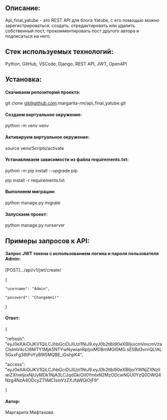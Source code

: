 ## Описание:
Api_final_yatube - это REST API для блога Yatube, с его помощью можно зарегистрироваться, создать, отредактировать или удалить собственный пост, прокомментировать пост другого автора и подписаться на него.

## Cтек используемых технологий:
Python, GitHub, VSCode, Django, REST API, JWT, OpenAPI

## Установка:
#### Скачиваем репозиторий проекта:
git clone git@github.com:margarita-rm/api_final_yatube.git
#### Создаем виртуальное окружение:
python -m venv venv
#### Активируем виртуальное окружение: 
source venv/Scripts/activate
#### Устанавливаем зависимости из файла requirements.txt:
python -m pip install --upgrade pip

pip install -r requirements.txt
#### Выполняем миграции:
python manage.py migrate
#### Запускаем проект:
python manage.py runserver

## Примеры запросов к API:
#### Запрос JWT токена с использованием логина и пароля пользователя Admin:
  [POST].../api/v1/jwt/create/
  
{
  
    "username": "Admin",
    
    "password": "Changeme1!"
    
}
#### Ответ:
{

"refresh": "eyJ0eXAiOiJKV1QiLCJhbGciOiJIUzI1NiJ9.eyJ0b2tlbl90eXBlIjoicmVmcmVzaCIsImV4cCI6MTY1MjA5NTYwNywianRpIjoiMDBmMGI0MG.sE5Bd3vrnQLIAL5GxxFg36tPoYyB9I5MQBE_iGshpK4",
 
 "access": "eyJ0eXAiOiJKV1QiLCJhbGciOiJIUzI1NiJ9.eyJ0b2tlbl90eXBlIjoiYWNjZXNzIiwiZXhwIjoxNjUyMDk1NjA3LCJqdGkiOiI0YmIxN2MzODcwNGU0YzQ0OWQ4Nzg4NzA4ODcyZTliMCIsInVzZXJfaWQiOjF9"

}

#### Автор:
Маргарита Мифтахова
